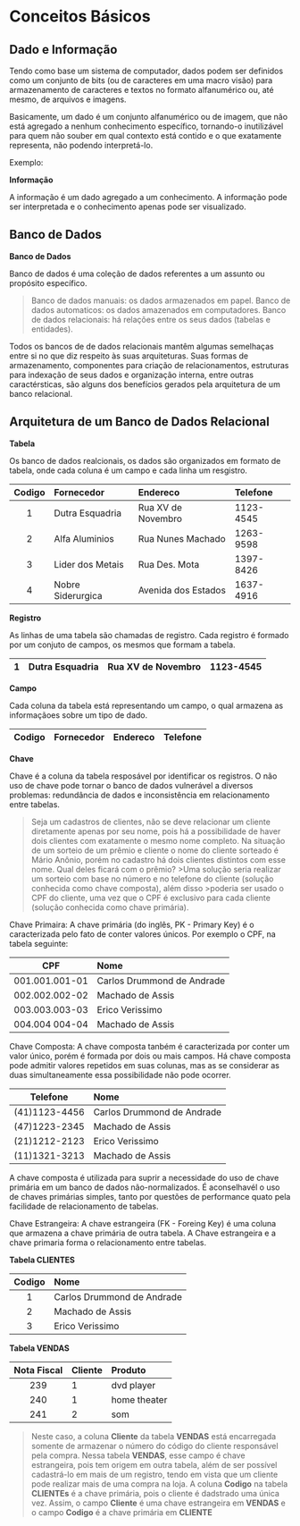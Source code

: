 # Conceitos Básicos


## Dado e Informação

Tendo como base um sistema de computador, dados podem ser definidos como um conjunto de bits (ou de caracteres em uma macro visão) para armazenamento de caracteres e textos no formato alfanumérico ou, até mesmo, de arquivos e imagens.

Basicamente, um dado é um conjunto alfanumérico ou de imagem, que não está agregado a nenhum conhecimento específico, tornando-o inutilizável para quem não souber em qual contexto está contido e o que exatamente representa, não podendo interpretá-lo.

Exemplo:

**Informação**

A informação é um dado agregado a um conhecimento. A informação pode ser interpretada e o conhecimento apenas pode ser visualizado.


## Banco de Dados

**Banco de Dados**

Banco de dados é uma coleção de dados referentes a um assunto ou propósito específico. 

>Banco de dados manuais: os dados armazenados em papel.
>Banco de dados automaticos: os dados amazenados em computadores.
>Banco de dados relacionais: há relações entre os seus dados (tabelas e entidades).


Todos os bancos de de dados relacionais mantêm algumas semelhaças entre si no que diz respeito às suas arquiteturas. Suas formas de armazenamento, componentes para criação de relacionamentos, estruturas para indexação de seus dados e organização interna, entre outras caractérsticas, são alguns dos benefícios gerados pela arquitetura de um banco relacional.

## Arquitetura de um Banco de Dados Relacional

**Tabela**

Os banco de dados realcionais, os dados são organizados em formato de tabela, onde cada coluna é um campo e cada linha um resgistro.

| Codigo | Fornecedor | Endereco | Telefone |
| :----: | :----      | :-----   | :------  |
| 1 | Dutra Esquadria | Rua XV de Novembro | 1123-4545 |
| 2 | Alfa Aluminios  | Rua Nunes Machado  | 1263-9598 |
| 3 | Lider dos Metais | Rua Des. Mota     | 1397-8426 |
| 4 | Nobre Siderurgica | Avenida dos Estados | 1637-4916 |

**Registro**

As linhas de uma tabela são chamadas de registro. Cada registro é formado por um conjuto de campos, os mesmos que formam a tabela. 

| 1 | Dutra Esquadria | Rua XV de Novembro | 1123-4545 |
| :----: | :----      | :-----   | :------  |


**Campo**

Cada coluna da tabela está representando um campo, o qual armazena as informaçãoes sobre um tipo de dado.

| Codigo | Fornecedor | Endereco | Telefone |
| :----: | :----      | :-----   | :------  |

**Chave**

Chave é a coluna da tabela resposável por identificar os registros. O não uso de chave pode tornar o banco de dados vulnerável a diversos problemas: redundância de dados e inconsistência em relacionamento entre tabelas.


>Seja um cadastros de clientes, não se deve relacionar um cliente diretamente apenas por seu nome, pois há a possibilidade de haver dois clientes com exatamente o mesmo nome completo. Na situação de um sorteio de um prêmio e cliente o nome do cliente sorteado é Mário Anônio, porém no cadastro há dois clientes distintos com esse nome. Qual deles ficará com o prêmio? >Uma solução seria realizar um sorteio com base no número e no telefone do cliente (solução conhecida como chave composta), além disso >poderia ser usado o CPF do cliente, uma vez que o CPF é exclusivo para cada cliente (solução conhecida como chave primária). 



Chave Primaira: A chave primária  (do inglês, PK - Primary Key) é o caracterizada pelo fato de conter valores únicos. Por exemplo o CPF, na tabela seguinte:

| CPF | Nome |
| :----: | :----  |
| 001.001.001-01 | Carlos Drummond de Andrade    |
| 002.002.002-02 | Machado de Assis  |
| 003.003.003-03 | Erico Verissimo  |
| 004.004 004-04 | Machado de Assis   |

Chave Composta: A chave composta tanbém é caracterizada por conter um valor único, porém é formada por dois ou mais campos. Há chave composta pode admitir valores repetidos em suas colunas, mas as se considerar as duas simultaneamente essa possibilidade não pode ocorrer.   


| Telefone|Nome |
| :----: | :----  |
| (41)1123-4456| Carlos Drummond de Andrade    |
| (47)1223-2345 | Machado de Assis  |
| (21)1212-2123 | Erico Verissimo  |
| (11)1321-3213 | Machado de Assis   |

A chave composta é utilizada para suprir a necessidade do uso de chave primária em um banco de dados não-normalizados. É aconselhavél o uso de chaves primárias simples, tanto por questões de performance quato pela facilidade de relacionamento de tabelas.


Chave Estrangeira: A chave estrangeira (FK - Foreing Key) é uma coluna que armazena a chave primária de outra tabela. A Chave estrangeira e a chave primaria forma o relacionamento entre tabelas.


**Tabela CLIENTES** 

|Codigo |Nome |
| :----: | :----  |
| 1 | Carlos Drummond de Andrade    |
| 2 | Machado de Assis  |
| 3 | Erico Verissimo  |

**Tabela VENDAS**

|Nota Fiscal | Cliente | Produto |
| :----: | :----  | :----- |
| 239 | 1  | dvd player    |
| 240 | 1  | home theater  |
| 241 | 2  | som           |

>Neste caso, a coluna **Cliente** da tabela **VENDAS** está encarregada somente de armazenar o número do código do cliente responsável pela compra. Nessa tabela **VENDAS**, esse campo é chave estrangeira, pois tem origem em outra tabela, além de ser possível cadastrá-lo em mais de um registro, tendo em vista que um cliente pode realizar mais de uma compra na loja. A coluna **Codigo** na tabela **CLIENTEs** é a chave primária, pois o cliente é dadstrado uma única vez. Assim, o campo **Cliente** é uma chave estrangeira em **VENDAS** e o campo **Codigo** é a chave primária em **CLIENTE**

